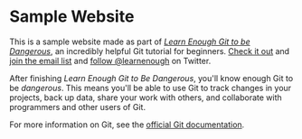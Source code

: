 # Sample Website

This is a sample website made as part of [*Learn Enough Git to be Dangerous*](http://learnenough.com/git-tutorial), an incredibly helpful Git tutorial for beginners. [Check it out](http://learnenough.com/git-tutorial) and [join the email list](http://learnenough.com/#email_list) and [follow @learnenough](http://twitter.com/learnenough) on Twitter.

After finishing *Learn Enough Git to Be Dangerous*, you'll know enough Git to be *dangerous*. This means you'll be able to use Git to track changes in your projects, back up data, share your work with others, and collaborate with programmers and other users of Git.

For more information on Git, see the
[official Git documentation](https://git-scm.com/).
